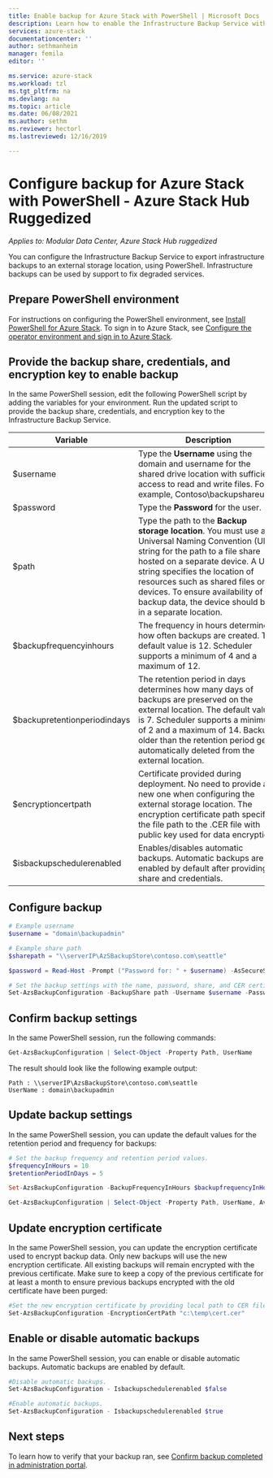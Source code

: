 ```yaml
---
title: Enable backup for Azure Stack with PowerShell | Microsoft Docs
description: Learn how to enable the Infrastructure Backup Service with PowerShell so that Azure Stack can be restored if there's a failure. 
services: azure-stack
documentationcenter: ''
author: sethmanheim
manager: femila
editor: ''

ms.service: azure-stack
ms.workload: tzl
ms.tgt_pltfrm: na
ms.devlang: na
ms.topic: article
ms.date: 06/08/2021
ms.author: sethm
ms.reviewer: hectorl
ms.lastreviewed: 12/16/2019

---
```


# Configure backup for Azure Stack with PowerShell - Azure Stack Hub Ruggedized

*Applies to: Modular Data Center, Azure Stack Hub ruggedized*

You can configure the Infrastructure Backup Service to export infrastructure backups to an external storage location, using PowerShell. Infrastructure backups can be used by support to fix degraded services.

## Prepare PowerShell environment

For instructions on configuring the PowerShell environment, see [Install PowerShell for Azure Stack](../../operator/azure-stack-powershell-install.md). To sign in to Azure Stack, see [Configure the operator environment and sign in to Azure Stack](../../operator/azure-stack-powershell-configure-admin.md).

## Provide the backup share, credentials, and encryption key to enable backup

In the same PowerShell session, edit the following PowerShell script by adding the variables for your environment. Run the updated script to provide the backup share, credentials, and encryption key to the Infrastructure Backup Service.

|Variable  |Description  |
|---------|---------|
|$username     | Type the **Username** using the domain and username for the shared drive location with sufficient access to read and write files. For example, Contoso\\backupshareuser.        |
|$password     | Type the **Password** for the user.        |
|$path     | Type the path to the **Backup storage location**. You must use a Universal Naming Convention (UNC) string for the path to a file share hosted on a separate device. A UNC string specifies the location of resources such as shared files or devices. To ensure availability of the backup data, the device should be in a separate location.        |
|$backupfrequencyinhours     | The frequency in hours determines how often backups are created. The default value is 12. Scheduler supports a minimum of 4 and a maximum of 12.        |
|$backupretentionperiodindays     | The retention period in days determines how many days of backups are preserved on the external location. The default value is 7. Scheduler supports a minimum of 2 and a maximum of 14. Backups older than the retention period get automatically deleted from the external location.        |
|$encryptioncertpath     | Certificate provided during deployment. No need to provide a new one when configuring the external storage location. The encryption certificate path specifies the file path to the .CER file with public key used for data encryption.        |
|$isbackupschedulerenabled     | Enables/disables automatic backups. Automatic backups are enabled by default after providing share and credentials.        |

## Configure backup

```powershell
# Example username
$username = "domain\backupadmin"

# Example share path
$sharepath = "\\serverIP\AzSBackupStore\contoso.com\seattle"

$password = Read-Host -Prompt ("Password for: " + $username) -AsSecureString

# Set the backup settings with the name, password, share, and CER certificate file.
Set-AzsBackupConfiguration -BackupShare path -Username $username -Password $password
```

## Confirm backup settings

In the same PowerShell session, run the following commands:

```powershell
Get-AzsBackupConfiguration | Select-Object -Property Path, UserName
```

The result should look like the following example output:

```shell
Path : \\serverIP\AzsBackupStore\contoso.com\seattle
UserName : domain\backupadmin
```

## Update backup settings

In the same PowerShell session, you can update the default values for the retention period and frequency for backups:

```powershell
# Set the backup frequency and retention period values.
$frequencyInHours = 10
$retentionPeriodInDays = 5

Set-AzsBackupConfiguration -BackupFrequencyInHours $backupfrequencyInHours -BackupRetentionPeriodInDays $backupretentionPeriodInDays

Get-AzsBackupConfiguration | Select-Object -Property Path, UserName, AvailableCapacity, BackupFrequencyInHours, BackupRetentionPeriodInDays
```

## Update encryption certificate

In the same PowerShell session, you can update the encryption certificate used to encrypt backup data. Only new backups will use the new encryption certificate. All existing backups will remain encrypted with the previous certificate. Make sure to keep a copy of the previous certificate for at least a month to ensure previous backups encrypted with the old certificate have been purged:

```powershell
#Set the new encryption certificate by providing local path to CER file.
Set-AzsBackupConfiguration -EncryptionCertPath "c:\temp\cert.cer"
```

## Enable or disable automatic backups

In the same PowerShell session, you can enable or disable automatic backups. Automatic backups are enabled by default.

```powershell
#Disable automatic backups.
Set-AzsBackupConfiguration - Isbackupschedulerenabled $false

#Enable automatic backups.
Set-AzsBackupConfiguration - Isbackupschedulerenabled $true
```

## Next steps

To learn how to verify that your backup ran, see [Confirm backup completed in administration portal](../../operator/azure-stack-backup-back-up-azure-stack.md).
